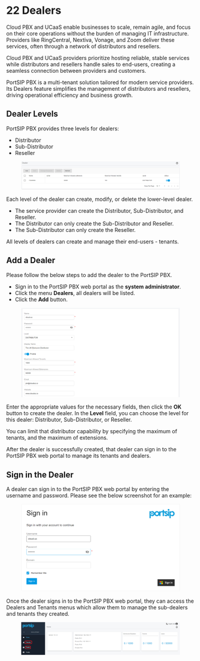 # 22 Dealers

Cloud PBX and UCaaS enable businesses to scale, remain agile, and focus on their core operations without the burden of managing IT infrastructure. Providers like RingCentral, Nextiva, Vonage, and Zoom deliver these services, often through a network of distributors and resellers.

Cloud PBX and UCaaS providers prioritize hosting reliable, stable services while distributors and resellers handle sales to end-users, creating a seamless connection between providers and customers.

PortSIP PBX is a multi-tenant solution tailored for modern service providers. Its Dealers feature simplifies the management of distributors and resellers, driving operational efficiency and business growth.

## Dealer Levels

PortSIP PBX provides three levels for dealers:

* Distributor
* Sub-Distributor
* Reseller

<figure><img src="../../.gitbook/assets/dealer_1.png" alt=""><figcaption></figcaption></figure>

Each level of the dealer can create, modify, or delete the lower-level dealer.&#x20;

* The service provider can create the Distributor, Sub-Distributor, and Reseller.&#x20;
* The Distributor can only create the Sub-Distributor and Reseller.&#x20;
* The Sub-Distributor can only create the Reseller.&#x20;

All levels of dealers can create and manage their end-users - tenants.

## Add a Dealer

Please follow the below steps to add the dealer to the PortSIP PBX.

* Sign in to the PortSIP PBX web portal as the **system administrator**.
* Click the menu **Dealers**, all dealers will be listed.
* Click the **Add** button.

<figure><img src="../../.gitbook/assets/dealer_2.png" alt=""><figcaption></figcaption></figure>

Enter the appropriate values for the necessary fields, then click the **OK** button to create the dealer. In the **Level** field, you can choose the level for this dealer: Distributor, Sub-Distributor, or Reseller.

You can limit that distributor capability by specifying the maximum of tenants, and the maximum of extensions.

After the dealer is successfully created, that dealer can sign in to the PortSIP PBX web portal to manage its tenants and dealers.

## Sign in the Dealer

A dealer can sign in to the PortSIP PBX web portal by entering the username and password. Please see the below screenshot for an example:

<figure><img src="../../.gitbook/assets/dealer_3.png" alt=""><figcaption></figcaption></figure>

Once the dealer signs in to the PortSIP PBX web portal, they can access the Dealers and Tenants menus which allow them to manage the sub-dealers and tenants they created.

<figure><img src="../../.gitbook/assets/dealer_4.png" alt=""><figcaption></figcaption></figure>

